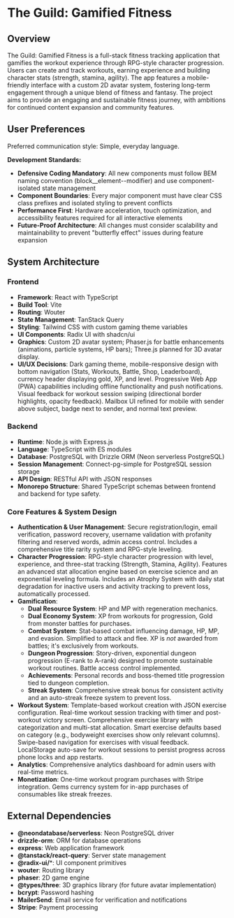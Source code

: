 # The Guild: Gamified Fitness

## Overview

The Guild: Gamified Fitness is a full-stack fitness tracking application that gamifies the workout experience through RPG-style character progression. Users can create and track workouts, earning experience and building character stats (strength, stamina, agility). The app features a mobile-friendly interface with a custom 2D avatar system, fostering long-term engagement through a unique blend of fitness and fantasy. The project aims to provide an engaging and sustainable fitness journey, with ambitions for continued content expansion and community features.

## User Preferences

Preferred communication style: Simple, everyday language.

**Development Standards:**
- **Defensive Coding Mandatory**: All new components must follow BEM naming convention (block__element--modifier) and use component-isolated state management
- **Component Boundaries**: Every major component must have clear CSS class prefixes and isolated styling to prevent conflicts
- **Performance First**: Hardware acceleration, touch optimization, and accessibility features required for all interactive elements
- **Future-Proof Architecture**: All changes must consider scalability and maintainability to prevent "butterfly effect" issues during feature expansion

## System Architecture

### Frontend
- **Framework**: React with TypeScript
- **Build Tool**: Vite
- **Routing**: Wouter
- **State Management**: TanStack Query
- **Styling**: Tailwind CSS with custom gaming theme variables
- **UI Components**: Radix UI with shadcn/ui
- **Graphics**: Custom 2D avatar system; Phaser.js for battle enhancements (animations, particle systems, HP bars); Three.js planned for 3D avatar display.
- **UI/UX Decisions**: Dark gaming theme, mobile-responsive design with bottom navigation (Stats, Workouts, Battle, Shop, Leaderboard), currency header displaying gold, XP, and level. Progressive Web App (PWA) capabilities including offline functionality and push notifications. Visual feedback for workout session swiping (directional border highlights, opacity feedback). Mailbox UI refined for mobile with sender above subject, badge next to sender, and normal text preview.

### Backend
- **Runtime**: Node.js with Express.js
- **Language**: TypeScript with ES modules
- **Database**: PostgreSQL with Drizzle ORM (Neon serverless PostgreSQL)
- **Session Management**: Connect-pg-simple for PostgreSQL session storage
- **API Design**: RESTful API with JSON responses
- **Monorepo Structure**: Shared TypeScript schemas between frontend and backend for type safety.

### Core Features & System Design
- **Authentication & User Management**: Secure registration/login, email verification, password recovery, username validation with profanity filtering and reserved words, admin access control. Includes a comprehensive title rarity system and RPG-style leveling.
- **Character Progression**: RPG-style character progression with level, experience, and three-stat tracking (Strength, Stamina, Agility). Features an advanced stat allocation engine based on exercise science and an exponential leveling formula. Includes an Atrophy System with daily stat degradation for inactive users and activity tracking to prevent loss, automatically processed.
- **Gamification**:
    - **Dual Resource System**: HP and MP with regeneration mechanics.
    - **Dual Economy System**: XP from workouts for progression, Gold from monster battles for purchases.
    - **Combat System**: Stat-based combat influencing damage, HP, MP, and evasion. Simplified to attack and flee. XP is *not* awarded from battles; it's exclusively from workouts.
    - **Dungeon Progression**: Story-driven, exponential dungeon progression (E-rank to A-rank) designed to promote sustainable workout routines. Battle access control implemented.
    - **Achievements**: Personal records and boss-themed title progression tied to dungeon completion.
    - **Streak System**: Comprehensive streak bonus for consistent activity and an auto-streak freeze system to prevent loss.
- **Workout System**: Template-based workout creation with JSON exercise configuration. Real-time workout session tracking with timer and post-workout victory screen. Comprehensive exercise library with categorization and multi-stat allocation. Smart exercise defaults based on category (e.g., bodyweight exercises show only relevant columns). Swipe-based navigation for exercises with visual feedback. LocalStorage auto-save for workout sessions to persist progress across phone locks and app restarts.
- **Analytics**: Comprehensive analytics dashboard for admin users with real-time metrics.
- **Monetization**: One-time workout program purchases with Stripe integration. Gems currency system for in-app purchases of consumables like streak freezes.

## External Dependencies

- **@neondatabase/serverless**: Neon PostgreSQL driver
- **drizzle-orm**: ORM for database operations
- **express**: Web application framework
- **@tanstack/react-query**: Server state management
- **@radix-ui/***: UI component primitives
- **wouter**: Routing library
- **phaser**: 2D game engine
- **@types/three**: 3D graphics library (for future avatar implementation)
- **bcrypt**: Password hashing
- **MailerSend**: Email service for verification and notifications
- **Stripe**: Payment processing